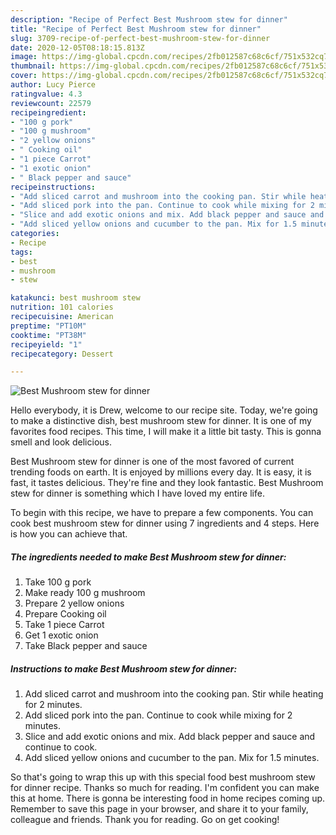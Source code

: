 ```yaml
---
description: "Recipe of Perfect Best Mushroom stew for dinner"
title: "Recipe of Perfect Best Mushroom stew for dinner"
slug: 3709-recipe-of-perfect-best-mushroom-stew-for-dinner
date: 2020-12-05T08:18:15.813Z
image: https://img-global.cpcdn.com/recipes/2fb012587c68c6cf/751x532cq70/best-mushroom-stew-for-dinner-recipe-main-photo.jpg
thumbnail: https://img-global.cpcdn.com/recipes/2fb012587c68c6cf/751x532cq70/best-mushroom-stew-for-dinner-recipe-main-photo.jpg
cover: https://img-global.cpcdn.com/recipes/2fb012587c68c6cf/751x532cq70/best-mushroom-stew-for-dinner-recipe-main-photo.jpg
author: Lucy Pierce
ratingvalue: 4.3
reviewcount: 22579
recipeingredient:
- "100 g pork"
- "100 g mushroom"
- "2 yellow onions"
- " Cooking oil"
- "1 piece Carrot"
- "1 exotic onion"
- " Black pepper and sauce"
recipeinstructions:
- "Add sliced carrot and mushroom into the cooking pan. Stir while heating for 2 minutes."
- "Add sliced pork into the pan. Continue to cook while mixing for 2 minutes."
- "Slice and add exotic onions and mix. Add black pepper and sauce and continue to cook."
- "Add sliced yellow onions and cucumber to the pan. Mix for 1.5 minutes."
categories:
- Recipe
tags:
- best
- mushroom
- stew

katakunci: best mushroom stew 
nutrition: 101 calories
recipecuisine: American
preptime: "PT10M"
cooktime: "PT38M"
recipeyield: "1"
recipecategory: Dessert

---
```



![Best Mushroom stew for dinner](https://img-global.cpcdn.com/recipes/2fb012587c68c6cf/751x532cq70/best-mushroom-stew-for-dinner-recipe-main-photo.jpg)

Hello everybody, it is Drew, welcome to our recipe site. Today, we're going to make a distinctive dish, best mushroom stew for dinner. It is one of my favorites food recipes. This time, I will make it a little bit tasty. This is gonna smell and look delicious.

Best Mushroom stew for dinner is one of the most favored of current trending foods on earth. It is enjoyed by millions every day. It is easy, it is fast, it tastes delicious. They're fine and they look fantastic. Best Mushroom stew for dinner is something which I have loved my entire life.




To begin with this recipe, we have to prepare a few components. You can cook best mushroom stew for dinner using 7 ingredients and 4 steps. Here is how you can achieve that.

<!--inarticleads1-->

##### The ingredients needed to make Best Mushroom stew for dinner:

1. Take 100 g pork
1. Make ready 100 g mushroom
1. Prepare 2 yellow onions
1. Prepare  Cooking oil
1. Take 1 piece Carrot
1. Get 1 exotic onion
1. Take  Black pepper and sauce




<!--inarticleads2-->

##### Instructions to make Best Mushroom stew for dinner:

1. Add sliced carrot and mushroom into the cooking pan. Stir while heating for 2 minutes.
1. Add sliced pork into the pan. Continue to cook while mixing for 2 minutes.
1. Slice and add exotic onions and mix. Add black pepper and sauce and continue to cook.
1. Add sliced yellow onions and cucumber to the pan. Mix for 1.5 minutes.




So that's going to wrap this up with this special food best mushroom stew for dinner recipe. Thanks so much for reading. I'm confident you can make this at home. There is gonna be interesting food in home recipes coming up. Remember to save this page in your browser, and share it to your family, colleague and friends. Thank you for reading. Go on get cooking!
